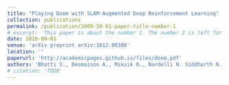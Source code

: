 ```yaml
---
title: "Playing Doom with SLAM-Augmented Deep Reinforcement Learning"
collection: publications
permalink: /publication/2009-10-01-paper-title-number-1
# excerpt: 'This paper is about the number 1. The number 2 is left for future work.'
date: 2016-08-01
venue: 'arXiv preprint arXiv:1612.00380'
location: ''
paperurl: 'http://academicpages.github.io/files/doom.pdf'
authors: 'Bhatti S., Desmaison A., Miksik O., Nardelli N. Siddharth N. and Torr P.H.S.'
# citation: 'TODO'
---
```

